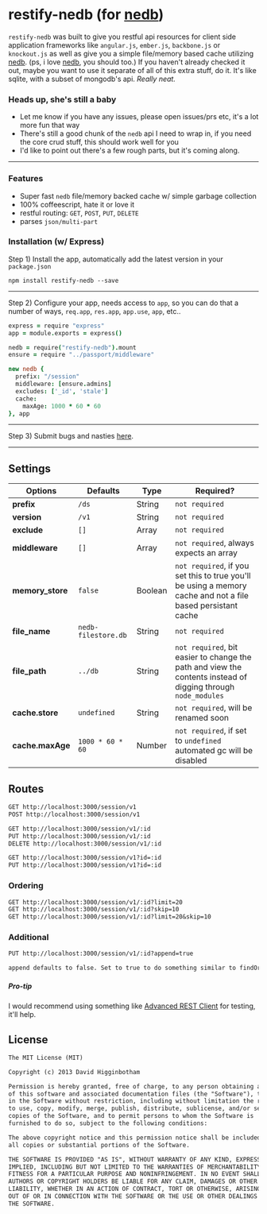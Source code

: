 # restify-nedb (for [nedb](https://github.com/louischatriot/nedb))

`restify-nedb` was built to give you restful api resources for client side application frameworks like `angular.js`, `ember.js`, `backbone.js` or `knockout.js` as well as give you a simple file/memory based cache utilizing [nedb](https://github.com/louischatriot/nedb). (ps, i love [nedb](https://github.com/louischatriot/nedb), you should too.) If you haven't already checked it out, maybe you want to use it separate of all of this extra stuff, do it. It's like sqlite, with a subset of mongodb's api. _Really neat._


### Heads up, she's still a baby
- Let me know if you have any issues, please open issues/prs etc, it's a lot more fun that way
- There's still a good chunk of the `nedb` api I need to wrap in, if you need the core crud stuff, this should work well for you
- I'd like to point out there's a few rough parts, but it's coming along.  

----

### Features
- Super fast `nedb` file/memory backed cache w/ simple garbage collection
- 100% coffeescript, hate it or love it 
- restful routing: `GET`, `POST`, `PUT`, `DELETE` 
- parses `json/multi-part`

### Installation (w/ Express)

Step 1) Install the app, automatically add the latest version in your `package.json`
```
npm install restify-nedb --save
```

----


Step 2) Configure your app, needs access to `app`, so you can do that a number of ways, `req.app`, `res.app`, `app.use`, `app`, etc..
```coffee
express = require "express"
app = module.exports = express()

nedb = require("restify-nedb").mount
ensure = require "../passport/middleware"

new nedb {
  prefix: "/session"
  middleware: [ensure.admins]
  excludes: ['_id', 'stale']
  cache: 
    maxAge: 1000 * 60 * 60
}, app
```

----

Step 3) Submit bugs and nasties [here](https://github.com/dhigginbotham/restify-nedb/issues).

----

## Settings
Options | Defaults | Type | Required? 
--- | --- | --- | ---
**prefix** | `/ds` | String | `not required`
**version** | `/v1` | String | `not required`
**exclude** | `[]` | Array | `not required`
**middleware** | `[]` | Array | `not required`, always expects an array
**memory_store** | `false` | Boolean | `not required`, if you set this to true you'll be using a memory cache and not a file based persistant cache
**file_name** | `nedb-filestore.db` | String | `not required`
**file_path** | `../db` | String | `not required`, bit easier to change the path and view the contents instead of digging through `node_modules`
**cache.store** | `undefined` | String | `not required`, will be renamed soon
**cache.maxAge** | `1000 * 60 * 60` | Number | `not required`, if set to `undefined` automated gc will be disabled

## Routes

```md
GET http://localhost:3000/session/v1
POST http://localhost:3000/session/v1

GET http://localhost:3000/session/v1/:id
PUT http://localhost:3000/session/v1/:id
DELETE http://localhost:3000/session/v1/:id

GET http://localhost:3000/session/v1?id=:id
PUT http://localhost:3000/session/v1?id=:id
```
### Ordering

```md
GET http://localhost:3000/session/v1/:id?limit=20
GET http://localhost:3000/session/v1/:id?skip=10
GET http://localhost:3000/session/v1/:id?limit=20&skip=10
```

### Additional

```md
PUT http://localhost:3000/session/v1/:id?append=true

append defaults to false. Set to true to do something similar to findOrUpdate
```

##### Pro-tip
I would recommend using something like [Advanced REST Client](https://chrome.google.com/webstore/detail/advanced-rest-client/hgmloofddffdnphfgcellkdfbfbjeloo?hl=en-US) for testing, it'll help.

## License
```md
The MIT License (MIT)

Copyright (c) 2013 David Higginbotham 

Permission is hereby granted, free of charge, to any person obtaining a copy
of this software and associated documentation files (the "Software"), to deal
in the Software without restriction, including without limitation the rights
to use, copy, modify, merge, publish, distribute, sublicense, and/or sell
copies of the Software, and to permit persons to whom the Software is
furnished to do so, subject to the following conditions:

The above copyright notice and this permission notice shall be included in
all copies or substantial portions of the Software.

THE SOFTWARE IS PROVIDED "AS IS", WITHOUT WARRANTY OF ANY KIND, EXPRESS OR
IMPLIED, INCLUDING BUT NOT LIMITED TO THE WARRANTIES OF MERCHANTABILITY,
FITNESS FOR A PARTICULAR PURPOSE AND NONINFRINGEMENT. IN NO EVENT SHALL THE
AUTHORS OR COPYRIGHT HOLDERS BE LIABLE FOR ANY CLAIM, DAMAGES OR OTHER
LIABILITY, WHETHER IN AN ACTION OF CONTRACT, TORT OR OTHERWISE, ARISING FROM,
OUT OF OR IN CONNECTION WITH THE SOFTWARE OR THE USE OR OTHER DEALINGS IN
THE SOFTWARE.
```
